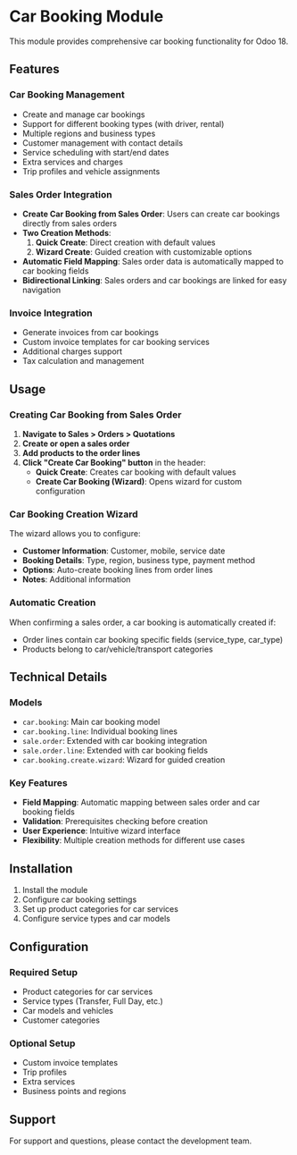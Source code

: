 # Car Booking Module

This module provides comprehensive car booking functionality for Odoo 18.

## Features

### Car Booking Management
- Create and manage car bookings
- Support for different booking types (with driver, rental)
- Multiple regions and business types
- Customer management with contact details
- Service scheduling with start/end dates
- Extra services and charges
- Trip profiles and vehicle assignments

### Sales Order Integration
- **Create Car Booking from Sales Order**: Users can create car bookings directly from sales orders
- **Two Creation Methods**:
  1. **Quick Create**: Direct creation with default values
  2. **Wizard Create**: Guided creation with customizable options
- **Automatic Field Mapping**: Sales order data is automatically mapped to car booking fields
- **Bidirectional Linking**: Sales orders and car bookings are linked for easy navigation

### Invoice Integration
- Generate invoices from car bookings
- Custom invoice templates for car booking services
- Additional charges support
- Tax calculation and management

## Usage

### Creating Car Booking from Sales Order

1. **Navigate to Sales > Orders > Quotations**
2. **Create or open a sales order**
3. **Add products to the order lines**
4. **Click "Create Car Booking" button** in the header:
   - **Quick Create**: Creates car booking with default values
   - **Create Car Booking (Wizard)**: Opens wizard for custom configuration

### Car Booking Creation Wizard

The wizard allows you to configure:
- **Customer Information**: Customer, mobile, service date
- **Booking Details**: Type, region, business type, payment method
- **Options**: Auto-create booking lines from order lines
- **Notes**: Additional information

### Automatic Creation

When confirming a sales order, a car booking is automatically created if:
- Order lines contain car booking specific fields (service_type, car_type)
- Products belong to car/vehicle/transport categories

## Technical Details

### Models
- `car.booking`: Main car booking model
- `car.booking.line`: Individual booking lines
- `sale.order`: Extended with car booking integration
- `sale.order.line`: Extended with car booking fields
- `car.booking.create.wizard`: Wizard for guided creation

### Key Features
- **Field Mapping**: Automatic mapping between sales order and car booking fields
- **Validation**: Prerequisites checking before creation
- **User Experience**: Intuitive wizard interface
- **Flexibility**: Multiple creation methods for different use cases

## Installation

1. Install the module
2. Configure car booking settings
3. Set up product categories for car services
4. Configure service types and car models

## Configuration

### Required Setup
- Product categories for car services
- Service types (Transfer, Full Day, etc.)
- Car models and vehicles
- Customer categories

### Optional Setup
- Custom invoice templates
- Trip profiles
- Extra services
- Business points and regions

## Support

For support and questions, please contact the development team.
